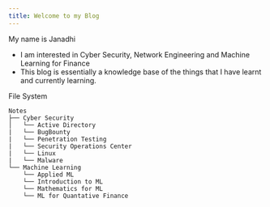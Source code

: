 ```yaml
---
title: Welcome to my Blog
---
```


My name is Janadhi
- I am interested in Cyber Security, Network Engineering and Machine Learning for Finance
- This blog is essentially a knowledge base of the things that I have learnt and currently learning. 

File System 
```
Notes
├── Cyber Security
│   └── Active Directory
|   └── BugBounty
|   └── Penetration Testing
|   └── Security Operations Center
|   └── Linux
|   └── Malware
└── Machine Learning
    └── Applied ML
    └── Introduction to ML
    └── Mathematics for ML
    └── ML for Quantative Finance

```
